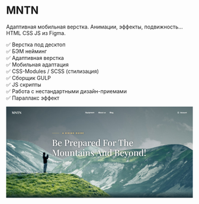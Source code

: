 # MNTN  
  
Адаптивная мобильная верстка. Анимации, эффекты, подвижность... HTML CSS JS из Figma.  

✅ Верстка под десктоп  
✅ БЭМ нейминг  
✅ Адаптивная верстка  
✅ Мобильная адаптация  
✅ CSS-Modules / SCSS (стилизация)  
✅ Сборщик GULP  
✅ JS скрипты  
✅ Работа с нестандартными дизайн-приемами  
✅ Параллакс эффект  

 
[![MNTN](https://github.com/8807010/MNTN/blob/master/preview.jpg)](https://8807010.github.io/MNTN/)  



